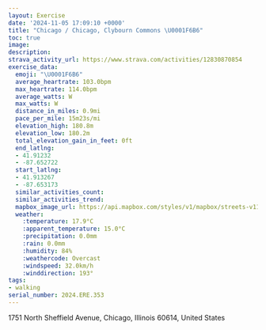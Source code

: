 ```yaml
---
layout: Exercise
date: '2024-11-05 17:09:10 +0000'
title: "Chicago / Chicago, Clybourn Commons \U0001F6B6"
toc: true
image:
description:
strava_activity_url: https://www.strava.com/activities/12830870854
exercise_data:
  emoji: "\U0001F6B6"
  average_heartrate: 103.0bpm
  max_heartrate: 114.0bpm
  average_watts: W
  max_watts: W
  distance_in_miles: 0.9mi
  pace_per_mile: 15m23s/mi
  elevation_high: 180.8m
  elevation_low: 180.2m
  total_elevation_gain_in_feet: 0ft
  end_latlng:
  - 41.91232
  - -87.652722
  start_latlng:
  - 41.913267
  - -87.653173
  similar_activities_count:
  similar_activities_trend:
  mapbox_image_url: https://api.mapbox.com/styles/v1/mapbox/streets-v11/static/path-5+787af2-1.0(qoy~Ffe_vO%7BC%60EuC%60F%7BAxBOVQd%40iA~Aa%40lAKHrFoKnA%7BA%7C%40wApBoCzDkG),pin-s-s+e5b22e(-87.6554,41.91497),pin-s-f+89ae00(-87.65437999999999,41.91428999999997)/auto/800x800?access_token=pk.eyJ1Ijoiam9zaGJlY2ttYW4iLCJhIjoiY205eWR2aDd1MWZ6djJrbXc4a3M0bWZleiJ9.XiG9OWkNcZk2QzjJbxLB4A
  weather:
    :temperature: 17.9°C
    :apparent_temperature: 15.0°C
    :precipitation: 0.0mm
    :rain: 0.0mm
    :humidity: 84%
    :weathercode: Overcast
    :windspeed: 32.0km/h
    :winddirection: 193°
tags:
- walking
serial_number: 2024.ERE.353
---
```

1751 North Sheffield Avenue, Chicago, Illinois 60614, United States

